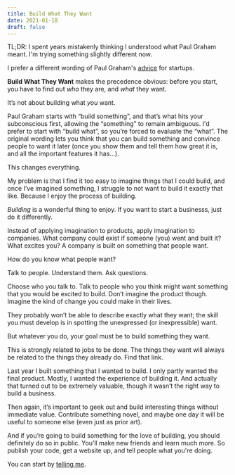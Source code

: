 ```yaml
---
title: Build What They Want
date: 2021-01-18
draft: false
---
```


TL;DR: I spent years mistakenly thinking I understood what Paul Graham meant.
I'm trying something slightly different now.

I prefer a different wording of Paul Graham's [advice][pg] for startups.

**Build What They Want** makes the precedence obvious: before you start, you
have to find out *who* they are, and *what* they want.

It’s not about building what *you* want.

Paul Graham starts with “build something”, and that’s what hits your
subconscious first, allowing the “something” to remain ambiguous. I'd prefer to
start with “build what”, so you’re forced to evaluate the “what”. The original
wording lets you think that you can build something and convince people to want
it later (once you show them and tell them how great it is, and all the
important features it has...).

This changes everything.

My problem is that I find it too easy to imagine things that I could build, and
once I’ve imagined something, I struggle to not want to build it exactly that
like. Because I enjoy the process of building.

*Building* is a wonderful thing to enjoy. If you want to start a businesss, just
do it differently.

Instead of applying imagination to products, apply imagination to companies.
What company could exist if someone (you) went and built it? What excites you? A
company is built on something that people want.

How do you know what people want?

Talk to people. Understand them. Ask questions.

Choose who you talk to. Talk to people who you think might want something that
you would be excited to build. Don’t imagine the product though. Imagine the
kind of change you could make in their lives.

They probably won’t be able to describe exactly what they want; the skill you
must develop is in spotting the unexpressed (or inexpressible) want.

But whatever you do, your goal must be to build something they want.

This is strongly related to jobs to be done. The things they want will always be
related to the things they already do. Find that link.

Last year I built something that I wanted to build. I only partly wanted the
final product. Mostly, I wanted the experience of building it. And actually that
turned out to be extremely valuable, though it wasn’t the right way to build a
business.

Then again, it’s important to geek out and build interesting things without
immediate value. Contribute something novel, and maybe one day it will be useful
to someone else (even just as prior art).

And if you’re going to build something for the love of building, you should
definitely do so in public. You’ll make new friends and learn much more. So
publish your code, get a website up, and tell people what you're doing.

You can start by [telling me](mailto:ric@rmhsilva.com).


[pg]: http://www.paulgraham.com/good.html
